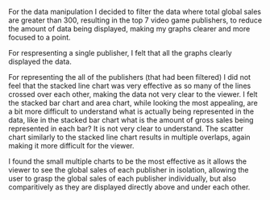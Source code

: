 For the data manipulation I decided to filter the data where total global sales are greater than 300, resulting in the top 7 video game publishers, to reduce the
amount of data being displayed, making my graphs clearer and more focused to a point.

For respresenting a single publisher, I felt that all the graphs clearly displayed the data.

For representing the all of the publishers (that had been filtered) I did not feel that the stacked line chart was very effective as so many of the lines crossed
over each other, making the data not very clear to the viewer. I felt the stacked bar chart and area chart, while looking the most appealing, are a bit more 
difficult to understand what is actually being represented in the data, like in the stacked bar chart what is the amount of gross sales being represented in each
bar? It is not very clear to understand. The scatter chart similarly to the stacked line chart results in multiple overlaps, again making it more difficult for the 
viewer. 

I found the small multiple charts to be the most effective as it allows the viewer to see the global sales of each publisher in isolation, allowing the user to 
grasp the global sales of each publisher individually, but also comparitively as they are displayed directly above and under each other. 